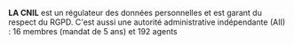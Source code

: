 **LA CNIL** est un régulateur des données personnelles et est garant du respect du RGPD. C'est aussi une autorité administrative indépendante (AII) : 16 membres (mandat de 5 ans) et 192 agents